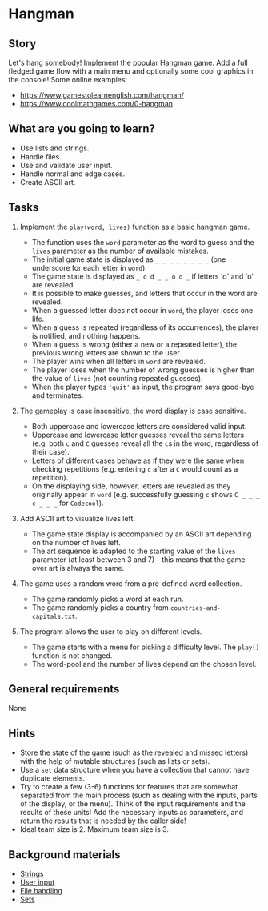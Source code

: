# Hangman

## Story

Let's hang somebody! Implement the popular [Hangman](<https://en.wikipedia.org/wiki/Hangman_(game)>)
game. Add a full fledged game flow with a main menu and optionally some cool graphics
in the console! Some online examples:

- https://www.gamestolearnenglish.com/hangman/
- https://www.coolmathgames.com/0-hangman

## What are you going to learn?

- Use lists and strings.
- Handle files.
- Use and validate user input.
- Handle normal and edge cases.
- Create ASCII art.

## Tasks

1. Implement the `play(word, lives)` function as a basic hangman game.
    - The function uses the `word` parameter as the word to guess and the `lives` parameter as the number of available mistakes.
    - The initial game state is displayed as `_ _ _ _ _ _ _ _` (one underscore for each letter in `word`).
    - The game state is displayed as `_ o d _ _ o o _` if letters 'd' and 'o' are revealed.
    - It is possible to make guesses, and letters that occur in the word are revealed.
    - When a guessed letter does not occur in `word`, the player loses one life.
    - When a guess is repeated (regardless of its occurrences), the player is notified, and nothing happens.
    - When a guess is wrong (either a new or a repeated letter), the previous wrong letters are shown to the user.
    - The player wins when all letters in `word` are revealed.
    - The player loses when the number of wrong guesses is higher than the value of `lives` (not counting repeated guesses).
    - When the player types `'quit'` as input, the program says good-bye and terminates.

2. The gameplay is case insensitive, the word display is case sensitive.
    - Both uppercase and lowercase letters are considered valid input.
    - Uppercase and lowercase letter guesses reveal the same letters (e.g. both `c` and `C` guesses reveal all the `c`s in the word, regardless of their case).
    - Letters of different cases behave as if they were the same when checking repetitions (e.g. entering `c` after a `C` would count as a repetition).
    - On the displaying side, however, letters are revealed as they originally appear in `word` (e.g. successfully guessing `c` shows `C _ _ _ c _ _ _` for `Codecool`).

3. Add ASCII art to visualize lives left.
    - The game state display is accompanied by an ASCII art depending on the number of lives left.
    - The art sequence is adapted to the starting value of the `lives` parameter (at least between 3 and 7) – this means that the game over art is always the same.

4. The game uses a random word from a pre-defined word collection.
    - The game randomly picks a word at each run.
    - The game randomly picks a country from `countries-and-capitals.txt`.

5. The program allows the user to play on different levels.
    - The game starts with a menu for picking a difficulty level. The `play()` function is not changed.
    - The word-pool and the number of lives depend on the chosen level.

## General requirements

None

## Hints

- Store the state of the game (such as the revealed and missed letters) with the help
  of mutable structures (such as lists or sets).
- Use a `set` data structure when you have a collection that cannot have duplicate elements.
- Try to create a few (3-6) functions for features that are somewhat separated from the
  main process (such as dealing with the inputs, parts of the display, or the menu).
  Think of the input requirements and the results of these units! Add the necessary
  inputs as parameters, and return the results that is needed by the caller side!
- Ideal team size is 2. Maximum team size is 3.

## Background materials

- <i class="far fa-exclamation"></i> [Strings](project/curriculum/materials/competencies/python-basics/python-strings.md.html)
- <i class="far fa-exclamation"></i> [User input](project/curriculum/materials/competencies/python-basics/python-io.md.html)
- <i class="far fa-exclamation"></i> [File handling](project/curriculum/materials/competencies/python-basics/python-file-handling.md.html)
- <i class="far fa-book-open"></i> [Sets](project/curriculum/materials/competencies/python-data-structures/python-sets.md.html)

